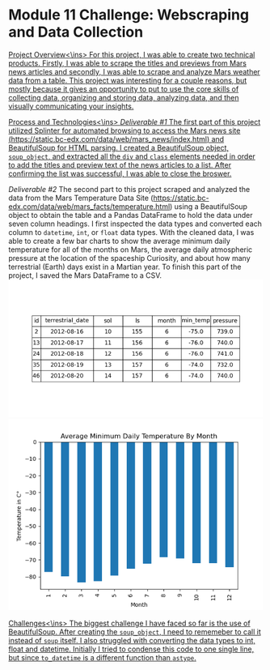 # Module 11 Challenge: Webscraping and Data Collection

<ins>Project Overview<\ins>
For this project, I was able to create two technical products. Firstly, I was able to scrape the titles and previews from Mars news articles and secondly, I was able to scrape and analyze Mars weather data from a table. This project was interesting for a couple reasons, but mostly because it gives an opportunity to put to use the core skills of collecting data, organizing and storing data, analyzing data, and then visually communicating your insights.
    

<ins>Process and Technologies<\ins>
*Deliverable #1*
The first part of this project utilized Splinter for automated browsing to access the Mars news site (https://static.bc-edx.com/data/web/mars_news/index.html) and BeautifulSoup for HTML parsing. I created a BeautifulSoup object, `soup_object`, and extracted all the `div` and `class` elements needed in order to add the titles and preview text of the news articles to a list. After confirming the list was successful, I was able to close the broswer.

*Deliverable #2*
The second part to this project scraped and analyzed the data from the Mars Temperature Data Site (https://static.bc-edx.com/data/web/mars_facts/temperature.html) using a BeautifulSoup object to obtain the table and a Pandas DataFrame to hold the data under seven column headings. I first inspected the data types and converted each column to `datetime`, `int`, or `float` data types. With the cleaned data, I was able to create a few bar charts to show the average minimum daily temperature for all of the months on Mars, the average daily atmospheric pressure at the location of the spaceship Curiosity, and about how many terrestrial (Earth) days exist in a Martian year. To finish this part of the project, I saved the Mars DataFrame to a CSV.
![Mars Dataframe (First 5 Rows)](Images/mars_df.png)
![Minimum Temperature](Images/min_temp_chart.png)
    
<ins>Challenges<\ins>
The biggest challenge I have faced so far is the use of BeautifulSoup. After creating the `soup_object`, I need to rememeber to call it instead of `soup` itself.     I also struggled with converting the data types to int, float and datetime. Initially I tried to condense this code to one single line, but since `to_datetime` is a different function than `astype`.
